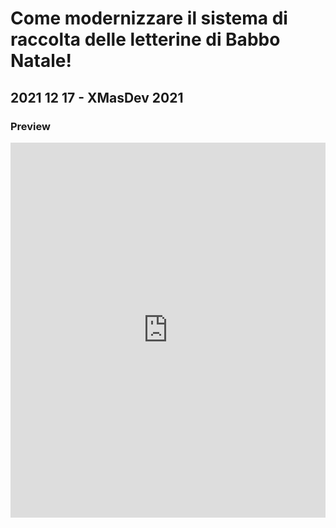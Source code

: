 # Come modernizzare il sistema di raccolta delle letterine di Babbo Natale!
## 2021 12 17 - XMasDev 2021
### Preview

<iframe src='https://view.officeapps.live.com/op/view.aspx?src=https%3A%2F%2Fraw.githubusercontent.com%2Frcappello%2Frcappello%2Fmain%2FEvents%2F20211217-XMasDev%202021%2FXMasDev%202021%20-%20Come%20modernizzare%20il%20sistema%20di%20raccolta%20delle%20letterine%20di%20Babbo%20Natale!.pptx&wdOrigin=BROWSELINK' width='100%' height='600px' frameborder='0'>